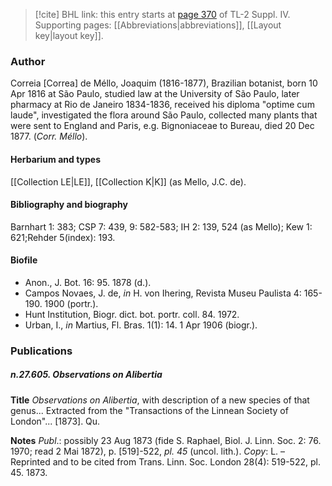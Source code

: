 > [!cite] BHL link: this entry starts at [page 370](https://www.biodiversitylibrary.org/item/103860#page/380/mode/1up) of TL-2 Suppl. IV.
> Supporting pages: [[Abbreviations|abbreviations]], [[Layout key|layout key]].

### Author

Correia \[Correa\] de Méllo, Joaquim (1816-1877), Brazilian botanist, born 10 Apr 1816 at São Paulo, studied law at the University of São Paulo, later pharmacy at Rio de Janeiro 1834-1836, received his diploma "optime cum laude", investigated the flora around São Paulo, collected many plants that were sent to England and Paris, e.g. Bignoniaceae to Bureau, died 20 Dec 1877. (*Corr. Méllo*).

#### Herbarium and types

[[Collection LE|LE]], [[Collection K|K]] (as Mello, J.C. de).

#### Bibliography and biography

Barnhart 1: 383; CSP 7: 439, 9: 582-583; IH 2: 139, 524 (as Mello); Kew 1: 621;Rehder 5(index): 193.

#### Biofile

- Anon., J. Bot. 16: 95. 1878 (d.).
- Campos Novaes, J. de, *in* H. von Ihering, Revista Museu Paulista 4: 165-190. 1900 (portr.).
- Hunt Institution, Biogr. dict. bot. portr. coll. 84. 1972.
- Urban, I., *in* Martius, Fl. Bras. 1(1): 14. 1 Apr 1906 (biogr.).

### Publications

##### n.27.605. Observations on Alibertia

**Title**
*Observations on Alibertia*, with description of a new species of that genus... Extracted from the "Transactions of the Linnean Society of London"... \[1873\]. Qu.

**Notes**
*Publ*.: possibly 23 Aug 1873 (fide S. Raphael, Biol. J. Linn. Soc. 2: 76. 1970; read 2 Mai 1872), p. \[519\]-522, *pl. 45* (uncol. lith.). *Copy*: L. – Reprinted and to be cited from Trans. Linn. Soc. London 28(4): 519-522, pl. 45. 1873.

